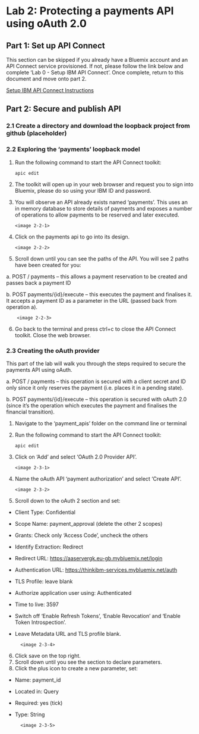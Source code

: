 
# Lab 2: Protecting a payments API using oAuth 2.0

## Part 1: Set up API Connect

This section can be skipped if you already have a Bluemix account and an API Connect service provisioned. If not, please follow the link below and complete ‘Lab 0 - Setup IBM API Connect’. Once complete, return to this document and move onto part 2. 

[Setup IBM API Connect Instructions](https://ibm-apiconnect.github.io/pot/lab0.html) 

## Part 2: Secure and publish API

### 2.1 Create a directory and download the loopback project from github (placeholder)

### 2.2 Exploring the ‘payments’ loopback model
1.	Run the following command to start the API Connect toolkit:

        
        apic edit
        
2.	The toolkit will open up in your web browser and request you to sign into Bluemix, please do so using your IBM ID and password. 
3.	You will observe an API already exists named ‘payments’. This uses an in memory database to store details of payments and exposes a number of operations to allow payments to be reserved and later executed. 
 
        <image 2-2-1>

4.	Click on the payments api to go into its design. 
 
        <image 2-2-2>
        
5.	Scroll down until you can see the paths of the API. You will see 2 paths have been created for you:

 a. POST / payments – this allows a payment reservation to be created and passes back a payment ID
 
 b. POST payments/{id}/execute – this executes the payment and finalises it. It accepts a payment ID as a parameter in the URL (passed back from operation a). 

        <image 2-2-3>
        
6.	Go back to the terminal and press ctrl+c to close the API Connect toolkit. Close the web browser. 


### 2.3 Creating the oAuth provider
This part of the lab will walk you through the steps required to secure the payments API using oAuth. 

a. POST / payments – this operation is secured with a client secret and ID only since it only reserves the payment (i.e. places it in a pending state). 

b. POST payments/{id}/execute – this operation is secured with oAuth 2.0 (since it’s the operation which executes the payment and finalises the financial transition). 

1.	Navigate to the ‘payment_apis’ folder on the command line or terminal
2.	Run the following command to start the API Connect toolkit:

        apic edit 
3.	Click on ‘Add’ and select ‘OAuth 2.0 Provider API’.

        <image 2-3-1>
        
4.	Name the oAuth API ‘payment authorization’ and select ‘Create API’.
 
        <image 2-3-2>
        
5.	Scroll down to the oAuth 2 section and set:

- Client Type: Confidential 
- Scope Name: payment_approval (delete the other 2 scopes)
- Grants: Check only ‘Access Code’, uncheck the others
- Identify Extraction: Redirect
- Redirect URL: https://aaservergk.eu-gb.mybluemix.net/login
- Authentication URL: https://thinkibm-services.mybluemix.net/auth
- TLS Profile: leave blank
- Authorize application user using: Authenticated
- Time to live: 3597
- Switch off ‘Enable Refresh Tokens’, ‘Enable Revocation’ and ‘Enable Token Introspection’. 
- Leave Metadata URL and TLS profile blank. 

        <image 2-3-4>


6.	Click save on the top right.
7.	Scroll down until you see the section to declare parameters.
8.	Click the plus icon to create a new parameter, set:
- Name: payment_id
- Located in: Query
- Required: yes (tick)
- Type: String
 
        <image 2-3-5>


